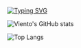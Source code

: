 [![Typing SVG](https://readme-typing-svg.demolab.com?font=Fira+Code&pause=1000&random=false&width=435&lines=Welcome+to+viento's+github)](https://git.io/typing-svg)

![Viento's GitHub stats](https://github-readme-stats.vercel.app/api?username=vientorepublic&show_icons=true&theme=cobalt)

![Top Langs](https://github-readme-stats.vercel.app/api/top-langs/?username=vientorepublic&layout=compact&theme=cobalt)
